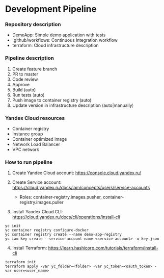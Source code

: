 # Development Pipeline

### Repository description

- DemoApp: Simple demo application with tests
- .github/workflows: Continuous Integration workflow
- terraform: Cloud infrastructure description

### Pipeline description

1. Create feature branch
2. PR to master
3. Code review
4. Approve
5. Build (auto)
6. Run tests (auto)
7. Push image to container registry (auto)
8. Update version in infrastructure description (auto|manually)

### Yandex Cloud resources

- Container registry
- Instance group
- Container optimized image
- Network Load Balancer
- VPC network

### How to run pipeline

1. Create Yandex Cloud account: https://console.cloud.yandex.ru/

2. Create Service account: https://cloud.yandex.ru/docs/iam/concepts/users/service-accounts
    - Roles: container-registry.images.pusher, container-registry.images.puller

2. Install Yandex Cloud CLI: https://cloud.yandex.ru/docs/cli/operations/install-cli
```
yc init
yc container registry configure-docker
yc container registry create --name demo-app-registry
yc iam key create --service-account-name <service-account> -o key.json
```

4. Install Terraform: https://learn.hashicorp.com/tutorials/terraform/install-cli
```
terraform init
terraform apply -var yc_folder=<folder> -var yc_token=<oauth_token> -var user=<user_name>
```